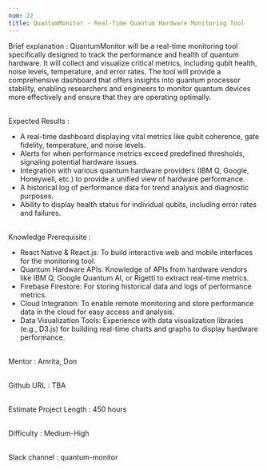 ```yaml
---
num: 22
title: QuantumMonitor - Real-Time Quantum Hardware Monitoring Tool
---
```


Brief explanation 
: QuantumMonitor will be a real-time monitoring tool specifically designed to track the performance and health of quantum hardware. It will collect and visualize critical metrics, including qubit health, noise levels, temperature, and error rates. The tool will provide a comprehensive dashboard that offers insights into quantum processor stability, enabling researchers and engineers to monitor quantum devices more effectively and ensure that they are operating optimally.
<br><br>

Expected Results
: 

* A real-time dashboard displaying vital metrics like qubit coherence, gate fidelity, temperature, and noise levels.
* Alerts for when performance metrics exceed predefined thresholds, signaling potential hardware issues.
* Integration with various quantum hardware providers (IBM Q, Google, Honeywell, etc.) to provide a unified view of hardware performance.
* A historical log of performance data for trend analysis and diagnostic purposes.
* Ability to display health status for individual qubits, including error rates and failures.
<br><br>

Knowledge Prerequisite
: 
* React Native & React.js: To build interactive web and mobile interfaces for the monitoring tool.
* Quantum Hardware APIs: Knowledge of APIs from hardware vendors like IBM Q, Google Quantum AI, or Rigetti to extract real-time metrics.
* Firebase Firestore: For storing historical data and logs of performance metrics.
* Cloud Integration: To enable remote monitoring and store performance data in the cloud for easy access and analysis.
* Data Visualization Tools: Experience with data visualization libraries (e.g., D3.js) for building real-time charts and graphs to display hardware performance.
<br><br>

Mentor
: Amrita, Don
<br><br>

Github URL
: TBA
<br><br>

Estimate Project Length
: 450 hours
<br><br>

Difficulty
: Medium-High
<br><br>

Slack channel
: quantum-monitor
<br><br>
